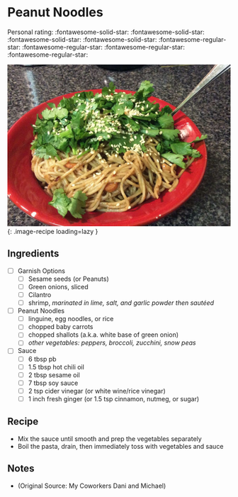 <!-- Needs Manual Review -->

<!-- Do not modify sections with "AUTO-*". They are updated by make.py -->

# Peanut Noodles

<!-- rating=1; (User can specify rating on scale of 1-5) -->
<!-- AUTO-UserRating -->
Personal rating: :fontawesome-solid-star: :fontawesome-solid-star: :fontawesome-solid-star: :fontawesome-solid-star: :fontawesome-regular-star: :fontawesome-regular-star: :fontawesome-regular-star: :fontawesome-regular-star:
<!-- /AUTO-UserRating -->

<!-- name_image=peanut_noodles.jpg; (User can specify image name if multiple exist) -->
<!-- AUTO-Image -->
![peanut_noodles.jpg](./peanut_noodles.jpg){: .image-recipe loading=lazy }
<!-- /AUTO-Image -->

## Ingredients

* [ ] Garnish Options
    * [ ] Sesame seeds (or Peanuts)
    * [ ] Green onions, sliced
    * [ ] Cilantro
    * [ ] shrimp, *marinated in lime, salt, and garlic powder then sautéed*
* [ ] Peanut Noodles
    * [ ] linguine, egg noodles, or rice
    * [ ] chopped baby carrots
    * [ ] chopped shallots (a.k.a. white base of green onion)
    * [ ] *other vegetables: peppers, broccoli, zucchini, snow peas*
* [ ] Sauce
    * [ ] 6 tbsp pb
    * [ ] 1.5 tbsp hot chili oil
    * [ ] 2 tbsp sesame oil
    * [ ] 7 tbsp soy sauce
    * [ ] 2 tsp cider vinegar (or white wine/rice vinegar)
    * [ ] 1 inch fresh ginger (or 1.5 tsp cinnamon, nutmeg, or sugar)

## Recipe

* Mix the sauce until smooth and prep the vegetables separately
* Boil the pasta, drain, then immediately toss with vegetables and sauce

## Notes

* (Original Source: My Coworkers Dani and Michael)
